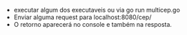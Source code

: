 - executar algum dos executaveis ou via go run multicep.go
- Enviar alguma request para localhost:8080/cep/<cepCode>
- O retorno aparecerá no console e também na resposta.
